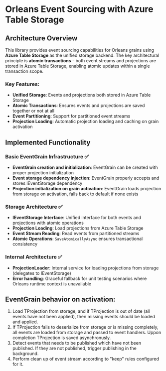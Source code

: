 # Orleans Event Sourcing with Azure Table Storage

## Architecture Overview

This library provides event sourcing capabilities for Orleans grains using **Azure Table Storage** as the unified storage backend. The key architectural principle is **atomic transactions** - both event streams and projections are stored in Azure Table Storage, enabling atomic updates within a single transaction scope.

### Key Features:
- **Unified Storage**: Events and projections both stored in Azure Table Storage
- **Atomic Transactions**: Ensures events and projections are saved together or not at all
- **Event Partitioning**: Support for partitioned event streams
- **Projection Loading**: Automatic projection loading and caching on grain activation

## Implemented Functionality

### Basic EventGrain Infrastructure ✅
- **EventGrain creation and initialization**: EventGrain can be created with proper projection initialization
- **Event storage dependency injection**: EventGrain properly accepts and stores IEventStorage dependency
- **Projection initialization on grain activation**: EventGrain loads projection from storage on activation, falls back to default if none exists

### Storage Architecture ✅
- **IEventStorage Interface**: Unified interface for both events and projections with atomic operations
- **Projection Loading**: Load projections from Azure Table Storage
- **Event Stream Reading**: Read events from partitioned streams
- **Atomic Operations**: `SaveAtomicallyAsync` ensures transactional consistency

### Internal Architecture ✅
- **ProjectionLoader**: Internal service for loading projections from storage (delegates to IEventStorage)
- **Error handling**: Graceful fallback for unit testing scenarios where Orleans runtime context is unavailable

## EventGrain behavior on activation:

1. Load TProjection from storage, and if TProjection is out of date (all events have not been applied), then missing events should be loaded and applied.
2. If TProjection fails to deserialize from storage or is missing completely, all events are loaded from storage and passed to event handlers. Uppon completion TProjection is saved asynchronusly.
3. Detect events that needs to be published which have not been published. If they are not published, trigger publishing in the background.
4. Perform clean up of event stream according to "keep" rules configured for it.
